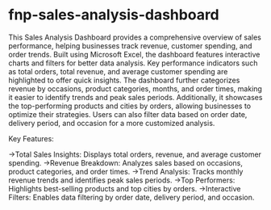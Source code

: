 # fnp-sales-analysis-dashboard
This Sales Analysis Dashboard provides a comprehensive overview of sales performance, helping businesses track revenue, customer spending, and order trends. Built using Microsoft Excel, the dashboard features interactive charts and filters for better data analysis. Key performance indicators such as total orders, total revenue, and average customer spending are highlighted to offer quick insights. The dashboard further categorizes revenue by occasions, product categories, months, and order times, making it easier to identify trends and peak sales periods. Additionally, it showcases the top-performing products and cities by orders, allowing businesses to optimize their strategies. Users can also filter data based on order date, delivery period, and occasion for a more customized analysis.

Key Features:

->Total Sales Insights: Displays total orders, revenue, and average customer spending.
->Revenue Breakdown: Analyzes sales based on occasions, product categories, and order times.
->Trend Analysis: Tracks monthly revenue trends and identifies peak sales periods.
->Top Performers: Highlights best-selling products and top cities by orders.
->Interactive Filters: Enables data filtering by order date, delivery period, and occasion.
